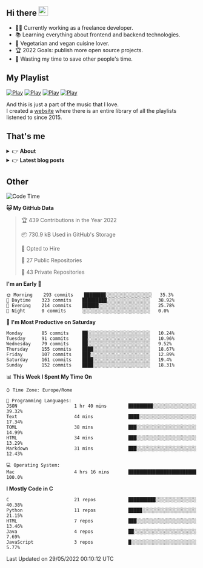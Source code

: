 <h2>Hi there <a href="https://www.gautamkrishnar.com/"><img src="https://media.giphy.com/media/hvRJCLFzcasrR4ia7z/giphy.gif" width="25px"></a></h2>

- 👨‍💻 Currently working as a freelance developer.
- :books: Learning everything about frontend and backend technologies.
- 🌱 Vegetarian and vegan cuisine lover.
- :trophy: 2022 Goals: publish more open source projects.
- :dart: Wasting my time to save other people's time.

## My Playlist
[![Play](https://user-images.githubusercontent.com/22590804/134475615-1af9fb6c-6107-439e-b08e-d367b13453df.jpg)](https://music.apple.com/it/playlist/juice/pl.u-mJy83A8tGBvZWA)
[![Play](https://user-images.githubusercontent.com/22590804/134475621-139daa7b-2ab6-4627-833a-ff820c7801e2.jpg)](https://music.apple.com/it/playlist/gym/pl.u-38oWWgbT3gryK0)
[![Play](https://user-images.githubusercontent.com/22590804/134475623-4bdb613e-246e-4320-a403-536a1c4d79d2.jpg)](https://music.apple.com/it/playlist/focus/pl.u-76oNNrBC4No3Ey)
[![Play](https://user-images.githubusercontent.com/22590804/134475619-4bbbcdd0-30c7-41da-8086-61b954b56e9d.jpg)](https://music.apple.com/it/playlist/relax/pl.u-9N9LLp3u27KNLk)

And this is just a part of the music that I love.  
I created a [website](http://simonemargiomusic.im) where there is an entire library of all the playlists listened to since 2015.

## That's me
<!-- markdownlint-disable MD033 -->
<details>
    <summary>&#128073 <b>About</b></summary><br/>

<!-- BLOG-POST-LIST:START -->
- :books: [Books](https://simonemargio.im/work/books/)
- 🎧 [Music](https://simonemargio.im/work/music/)
- 🏃‍♂️ [Sport](https://simonemargio.im/work/sport/)
- 🎬 [Show](https://simonemargio.im/work/show/)
- 🎮 [Game](https://simonemargio.im/work/game/)
- 💰 [Expenses](https://simonemargio.im/work/expenses/)
<!-- BLOG-POST-LIST:END -->
</details>

<details>
    <summary>&#128073 <b>Latest blog posts</b></summary><br/>

<!-- BLOG-POST-LIST:START -->
- [iCloud Keychain](https://simonemargio.im/blog/icloudkeychain/)
- [Digital legacy](https://simonemargio.im/blog/digitallegacy/)
- [Usability](https://simonemargio.im/blog/usability/)
- [Bitwarden](https://simonemargio.im/blog/bitwarden/)
- [About EXIF metadata](https://simonemargio.im/blog/aboutexifmetadata/)
- [Stop using whatsapp](https://simonemargio.im/blog/stopusingwhatsapp/)
- [Password Managers](https://simonemargio.im/blog/managepasswords/)
- [Always backup](https://simonemargio.im/blog/backup/)
- [Fix Apple Watch battery life](https://simonemargio.im/blog/fixapplewatch/)
- [Summer reading](https://simonemargio.im/blog/summer-reading/)
<!-- BLOG-POST-LIST:END -->
</details>





## Other

<!--START_SECTION:waka-->
![Code Time](http://img.shields.io/badge/Code%20Time-0%20secs-blue)

**🐱 My GitHub Data** 

> 🏆 439 Contributions in the Year 2022
 > 
> 📦 730.9 kB Used in GitHub's Storage 
 > 
> 💼 Opted to Hire
 > 
> 📜 27 Public Repositories 
 > 
> 🔑 43 Private Repositories  
 > 
**I'm an Early 🐤** 

```text
🌞 Morning    293 commits    ████████░░░░░░░░░░░░░░░░░   35.3% 
🌆 Daytime    323 commits    █████████░░░░░░░░░░░░░░░░   38.92% 
🌃 Evening    214 commits    ██████░░░░░░░░░░░░░░░░░░░   25.78% 
🌙 Night      0 commits      ░░░░░░░░░░░░░░░░░░░░░░░░░   0.0%

```
📅 **I'm Most Productive on Saturday** 

```text
Monday       85 commits     ██░░░░░░░░░░░░░░░░░░░░░░░   10.24% 
Tuesday      91 commits     ██░░░░░░░░░░░░░░░░░░░░░░░   10.96% 
Wednesday    79 commits     ██░░░░░░░░░░░░░░░░░░░░░░░   9.52% 
Thursday     155 commits    ████░░░░░░░░░░░░░░░░░░░░░   18.67% 
Friday       107 commits    ███░░░░░░░░░░░░░░░░░░░░░░   12.89% 
Saturday     161 commits    ████░░░░░░░░░░░░░░░░░░░░░   19.4% 
Sunday       152 commits    ████░░░░░░░░░░░░░░░░░░░░░   18.31%

```


📊 **This Week I Spent My Time On** 

```text
⌚︎ Time Zone: Europe/Rome

💬 Programming Languages: 
JSON                     1 hr 40 mins        █████████░░░░░░░░░░░░░░░░   39.32% 
Text                     44 mins             ████░░░░░░░░░░░░░░░░░░░░░   17.34% 
TOML                     38 mins             ███░░░░░░░░░░░░░░░░░░░░░░   14.99% 
HTML                     34 mins             ███░░░░░░░░░░░░░░░░░░░░░░   13.29% 
Markdown                 31 mins             ███░░░░░░░░░░░░░░░░░░░░░░   12.43%

💻 Operating System: 
Mac                      4 hrs 16 mins       █████████████████████████   100.0%

```

**I Mostly Code in C** 

```text
C                        21 repos            ██████████░░░░░░░░░░░░░░░   40.38% 
Python                   11 repos            █████░░░░░░░░░░░░░░░░░░░░   21.15% 
HTML                     7 repos             ███░░░░░░░░░░░░░░░░░░░░░░   13.46% 
Java                     4 repos             ██░░░░░░░░░░░░░░░░░░░░░░░   7.69% 
JavaScript               3 repos             █░░░░░░░░░░░░░░░░░░░░░░░░   5.77%

```



 Last Updated on 29/05/2022 00:10:12 UTC
<!--END_SECTION:waka-->



